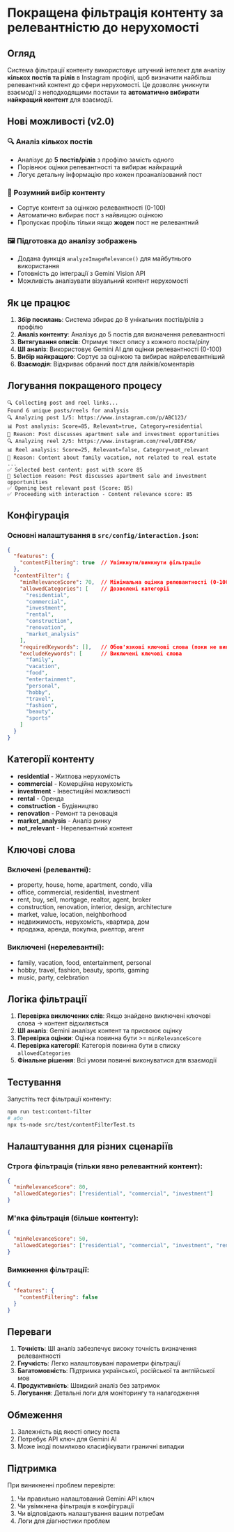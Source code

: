 # Покращена фільтрація контенту за релевантністю до нерухомості

## Огляд

Система фільтрації контенту використовує штучний інтелект для аналізу **кількох постів та рілів** в Instagram профілі, щоб визначити найбільш релевантний контент до сфери нерухомості. Це дозволяє уникнути взаємодії з неподходящими постами та **автоматично вибирати найкращий контент** для взаємодії.

## Нові можливості (v2.0)

### 🔍 Аналіз кількох постів
- Аналізує до **5 постів/рілів** з профілю замість одного
- Порівнює оцінки релевантності та вибирає найкращий
- Логує детальну інформацію про кожен проаналізований пост

### 🎯 Розумний вибір контенту
- Сортує контент за оцінкою релевантності (0-100)
- Автоматично вибирає пост з найвищою оцінкою
- Пропускає профіль тільки якщо **жоден** пост не релевантний

### 🖼️ Підготовка до аналізу зображень
- Додана функція `analyzeImageRelevance()` для майбутнього використання
- Готовність до інтеграції з Gemini Vision API
- Можливість аналізувати візуальний контент нерухомості

## Як це працює

1. **Збір посилань**: Система збирає до 8 унікальних постів/рілів з профілю
2. **Аналіз контенту**: Аналізує до 5 постів для визначення релевантності
3. **Витягування описів**: Отримує текст опису з кожного поста/рілу
4. **ШІ аналіз**: Використовує Gemini AI для оцінки релевантності (0-100)
5. **Вибір найкращого**: Сортує за оцінкою та вибирає найрелевантніший
6. **Взаємодія**: Відкриває обраний пост для лайків/коментарів

## Логування покращеного процесу

```
🔍 Collecting post and reel links...
Found 6 unique posts/reels for analysis
🔍 Analyzing post 1/5: https://www.instagram.com/p/ABC123/
📊 Post analysis: Score=85, Relevant=true, Category=residential
📝 Reason: Post discusses apartment sale and investment opportunities
🔍 Analyzing reel 2/5: https://www.instagram.com/reel/DEF456/
📊 Reel analysis: Score=25, Relevant=false, Category=not_relevant
📝 Reason: Content about family vacation, not related to real estate
...
✅ Selected best content: post with score 85
📝 Selection reason: Post discusses apartment sale and investment opportunities
✅ Opening best relevant post (Score: 85)
✅ Proceeding with interaction - Content relevance score: 85
```

## Конфігурація

### Основні налаштування в `src/config/interaction.json`:

```json
{
  "features": {
    "contentFiltering": true  // Увімкнути/вимкнути фільтрацію
  },
  "contentFilter": {
    "minRelevanceScore": 70,  // Мінімальна оцінка релевантності (0-100)
    "allowedCategories": [    // Дозволені категорії
      "residential",
      "commercial", 
      "investment",
      "rental",
      "construction",
      "renovation",
      "market_analysis"
    ],
    "requiredKeywords": [],   // Обов'язкові ключові слова (поки не використовується)
    "excludeKeywords": [      // Виключені ключові слова
      "family",
      "vacation",
      "food",
      "entertainment",
      "personal",
      "hobby",
      "travel",
      "fashion",
      "beauty",
      "sports"
    ]
  }
}
```

## Категорії контенту

- **residential** - Житлова нерухомість
- **commercial** - Комерційна нерухомість  
- **investment** - Інвестиційні можливості
- **rental** - Оренда
- **construction** - Будівництво
- **renovation** - Ремонт та реновація
- **market_analysis** - Аналіз ринку
- **not_relevant** - Нерелевантний контент

## Ключові слова

### Включені (релевантні):
- property, house, home, apartment, condo, villa
- office, commercial, residential, investment
- rent, buy, sell, mortgage, realtor, agent, broker
- construction, renovation, interior, design, architecture
- market, value, location, neighborhood
- недвижимость, нерухомість, квартира, дом
- продажа, аренда, покупка, риелтор, агент

### Виключені (нерелевантні):
- family, vacation, food, entertainment, personal
- hobby, travel, fashion, beauty, sports, gaming
- music, party, celebration

## Логіка фільтрації

1. **Перевірка виключених слів**: Якщо знайдено виключені ключові слова → контент відхиляється
2. **ШІ аналіз**: Gemini аналізує контент та присвоює оцінку
3. **Перевірка оцінки**: Оцінка повинна бути >= `minRelevanceScore`
4. **Перевірка категорії**: Категорія повинна бути в списку `allowedCategories`
5. **Фінальне рішення**: Всі умови повинні виконуватися для взаємодії

## Тестування

Запустіть тест фільтрації контенту:

```bash
npm run test:content-filter
# або
npx ts-node src/test/contentFilterTest.ts
```

## Налаштування для різних сценаріїв

### Строга фільтрація (тільки явно релевантний контент):
```json
{
  "minRelevanceScore": 80,
  "allowedCategories": ["residential", "commercial", "investment"]
}
```

### М'яка фільтрація (більше контенту):
```json
{
  "minRelevanceScore": 50,
  "allowedCategories": ["residential", "commercial", "investment", "rental", "construction", "renovation", "market_analysis"]
}
```

### Вимкнення фільтрації:
```json
{
  "features": {
    "contentFiltering": false
  }
}
```

## Переваги

1. **Точність**: ШІ аналіз забезпечує високу точність визначення релевантності
2. **Гнучкість**: Легко налаштовувані параметри фільтрації
3. **Багатомовність**: Підтримка української, російської та англійської мов
4. **Продуктивність**: Швидкий аналіз без затримок
5. **Логування**: Детальні логи для моніторингу та налагодження

## Обмеження

1. Залежність від якості опису поста
2. Потребує API ключ для Gemini AI
3. Може іноді помилково класифікувати граничні випадки

## Підтримка

При виникненні проблем перевірте:
1. Чи правильно налаштований Gemini API ключ
2. Чи увімкнена фільтрація в конфігурації
3. Чи відповідають налаштування вашим потребам
4. Логи для діагностики проблем 